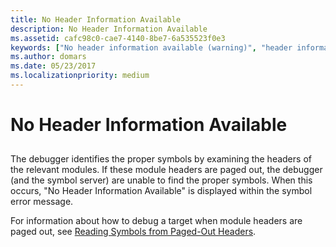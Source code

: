 ```yaml
---
title: No Header Information Available
description: No Header Information Available
ms.assetid: cafc98c0-cae7-4140-8be7-6a535523f0e3
keywords: ["No header information available (warning)", "header information not available (warning)"]
ms.author: domars
ms.date: 05/23/2017
ms.localizationpriority: medium
---
```


# No Header Information Available


## <span id="ddk_no_header_information_available_dbg"></span><span id="DDK_NO_HEADER_INFORMATION_AVAILABLE_DBG"></span>


The debugger identifies the proper symbols by examining the headers of the relevant modules. If these module headers are paged out, the debugger (and the symbol server) are unable to find the proper symbols. When this occurs, "No Header Information Available" is displayed within the symbol error message.

For information about how to debug a target when module headers are paged out, see [Reading Symbols from Paged-Out Headers](reading-symbols-from-paged-out-headers.md).

 

 





